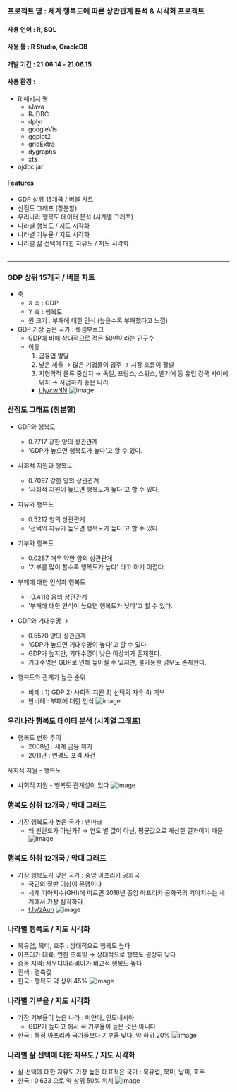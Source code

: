 ### 프로젝트 명 : 세계 행복도에 따른 상관관계 분석 & 시각화 프로젝트        <br>
#### 사용 언어 : R, SQL           <br>
#### 사용 툴 : R Studio, OracleDB           <br>
#### 개발 기간 : 21.06.14 - 21.06.15             <br>
#### 사용 환경 :  <br>
- R 패키지 명
    - rJava
    - RJDBC
    - dplyr
    - googleVis
    - ggplot2
    - gridExtra
    - dygraphs
    - xts 
- ojdbc.jar                                           <br>
#### Features                                             <br>
- GDP 상위 15개국 / 버블 차트
- 산점도 그래프 (창분할)
- 우리나라 행복도 데이터 분석 (시계열 그래프)
- 나라별 행복도 / 지도 시각화
- 나라별 기부율 / 지도 시각화
- 나라별 삶 선택에 대한 자유도 / 지도 시각화
<br><br>
---
### GDP 상위 15개국 / 버블 차트
- 축
    - X 축 : GDP
    - Y 축 : 행복도
    - 원 크기 : 부패에 대한 인식 (높을수록 부패했다고 느낌)
- GDP 가장 높은 국가 : 룩셈부르크
    - GDP에 비해 상대적으로 적은 50만이라는 인구수
    - 이유
        1. 금융업 발달
        2. 낮은 세율 → 많은 기업들이 입주 → 시장 흐름이 활발
        3. 지형학적 물류 중심지 → 독일, 프랑스, 스위스, 벨기에 등 유럽 강국 사이에 위치 → 사업하기 좋은 나라
        - [t.ly/cwNN](http://t.ly/cwNN)
![image](https://user-images.githubusercontent.com/50795314/122057498-a7d81480-ce25-11eb-8e79-ccd4330763c9.png)

### 산점도 그래프 (창분할)
- GDP와 행복도 
    - 0.7717 강한 양의 상관관계
    - 'GDP가 높으면 행복도가 높다'고 할 수 있다.

- 사회적 지원과 행복도 
    - 0.7097 강한 양의 상관관계
    - '사회적 지원이 높으면 행복도가 높다'고 할 수 있다.

- 자유와 행복도 
    - 0.5212 양의 상관관계   
    - '선택의 자유가 높으면 행복도가 높다'고 할 수 있다.

- 기부와 행복도  
    - 0.0287 매우 약한 양의 상관관계  
    - '기부를 많이 할수록 행복도가 높다' 라고 하기 어렵다.

- 부패에 대한 인식과 행복도 
    - -0.4118 음의 상관관계 
    - '부패에 대한 인식이 높으면 행복도가 낮다'고 할 수 있다.
    
- GDP와 기대수명 → 
    - 0.5570 양의 상관관계                        
    - 'GDP가 높으면 기대수명이 높다'고 할 수 있다.                      
    - GDP가 높지만, 기대수명이 낮은 이상치가 존재한다.                           
    - 기대수명은 GDP로 인해 높아질 수 있지만, 불가능한 경우도 존재한다.

- 행복도와 관계가 높은 순위      
    - 비례 : 1) GDP   2) 사회적 지원  3) 선택의 자유  4) 기부       
    - 반비례 : 부패에 대한 인식
![image](https://user-images.githubusercontent.com/50795314/122058037-3187e200-ce26-11eb-997b-9c9a92385261.png)

### 우리나라 행복도 데이터 분석 (시계열 그래프)
- 행복도 변화 추이
    - 2008년 : 세계 금융 위기
    - 2011년 : 연평도 포격 사건

사회적 지원 - 행복도
- 사회적 지원 - 행복도 관계성이 있다
![image](https://user-images.githubusercontent.com/50795314/122058104-3fd5fe00-ce26-11eb-9741-f76c46c17c89.png)
### 행복도 상위 12개국 / 막대 그래프
- 가장 행복도가 높은 국가 : 덴마크
    - 왜 핀란드가 아닌가?  → 연도 별 값이 아닌, 평균값으로 계산한 결과이기 때문
![image](https://user-images.githubusercontent.com/50795314/121879464-da134480-cd47-11eb-9b6e-1962b053d622.png)

### 행복도 하위 12개국 / 막대 그래프
- 가장 행복도가 낮은 국가 : 중앙 아프리카 공화국
    - 국민의 절반 이상이 문맹이다
    - 세계 기아지수(GHI)에 따르면 2016년 중앙 아프리카 공화국의 기아지수는 세계에서 가장 심각하다
    - [t.ly/zAuh](http://t.ly/zAuh)
![image](https://user-images.githubusercontent.com/50795314/121879477-df708f00-cd47-11eb-862f-8a9af2577b43.png)

### 나라별 행복도 / 지도 시각화
- 북유럽, 북미, 호주 : 상대적으로 행복도 높다
- 아프리카 대륙: 연한 초록빛 → 상대적으로 행복도 굉장히 낮다
- 중동 지역: 사우디아라비아가 비교적 행복도 높다
- 흰색 : 결측값
- 한국 : 행복도 약 상위 45%
![image](https://user-images.githubusercontent.com/50795314/121879500-e7c8ca00-cd47-11eb-9238-da09ebcf6cf0.png)

### 나라별 기부율 / 지도 시각화
- 가장 기부율이 높은 나라 : 미얀마, 인도네시아
    - GDP가 높다고 해서 꼭 기부율이 높은 것은 아니다
- 한국 : 특정 아프리카 국가들보다 기부율 낮다, 약 하위 20%
![image](https://user-images.githubusercontent.com/50795314/121879523-ed261480-cd47-11eb-8b2d-cb8b35a7e761.png)

### 나라별 삶 선택에 대한 자유도 / 지도 시각화
- 삶 선택에 대한 자유도 가장 높은 대표적은 국가 : 북유럽, 북미, 남미, 호주
- 한국 : 0.633 으로 약 상위 50% 위치
![image](https://user-images.githubusercontent.com/50795314/122057443-9abb2580-ce25-11eb-883e-13379001d5cd.png)
